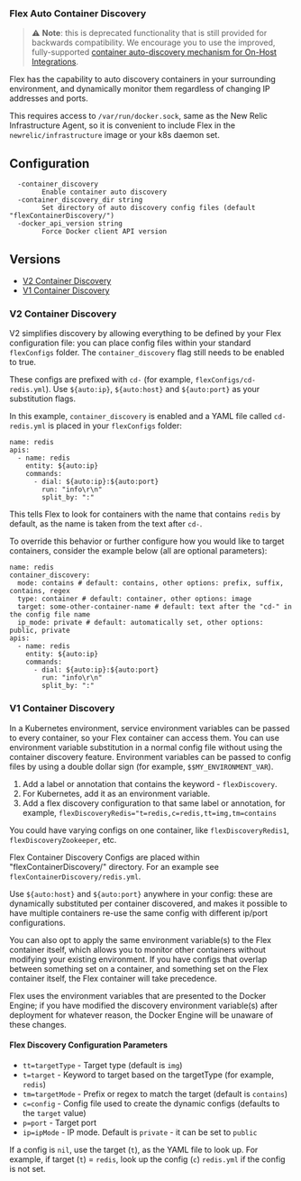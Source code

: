 ### Flex Auto Container Discovery 

> ⚠️ **Note**: this is deprecated functionality that is still provided for backwards compatibility. We encourage you to use the improved, fully-supported [container auto-discovery mechanism for On-Host Integrations](https://docs.newrelic.com/docs/integrations/host-integrations/installation/container-auto-discovery). 

Flex has the capability to auto discovery containers in your surrounding environment, and dynamically monitor them regardless of changing IP addresses and ports.

This requires access to `/var/run/docker.sock`, same as the New Relic Infrastructure Agent, so it is convenient to include Flex in the `newrelic/infrastructure` image or your k8s daemon set.

## Configuration
```
  -container_discovery
        Enable container auto discovery
  -container_discovery_dir string
        Set directory of auto discovery config files (default "flexContainerDiscovery/")
  -docker_api_version string
        Force Docker client API version
```

## Versions
- [V2 Container Discovery](https://github.com/newrelic/nri-flex/wiki/Service-Discovery#V2-Container-Discovery)
- [V1 Container Discovery](https://github.com/newrelic/nri-flex/wiki/Service-Discovery#V1-Container-Discovery)


### V2 Container Discovery

V2 simplifies discovery by allowing everything to be defined by your Flex configuration file: you can place config files within your standard `flexConfigs` folder. The `container_discovery` flag still needs to be enabled to true.

These configs are prefixed with `cd-` (for example, `flexConfigs/cd-redis.yml`). Use `${auto:ip}`, `${auto:host}` and `${auto:port}` as your substitution flags.

In this example, `container_discovery` is enabled and a YAML file called `cd-redis.yml` is placed in your `flexConfigs` folder:
```
name: redis
apis: 
  - name: redis
    entity: ${auto:ip}
    commands: 
      - dial: ${auto:ip}:${auto:port}
        run: "info\r\n"
        split_by: ":"
```

This tells Flex to look for containers with the name that contains `redis` by default, as the name is taken from the text after `cd-`.

To override this behavior or further configure how you would like to target containers, consider the example below (all are optional parameters):

```
name: redis
container_discovery:
  mode: contains # default: contains, other options: prefix, suffix, contains, regex
  type: container # default: container, other options: image
  target: some-other-container-name # default: text after the "cd-" in the config file name
  ip_mode: private # default: automatically set, other options: public, private
apis: 
  - name: redis
    entity: ${auto:ip}
    commands: 
      - dial: ${auto:ip}:${auto:port}
        run: "info\r\n"
        split_by: ":"
```
### V1 Container Discovery

In a Kubernetes environment, service environment variables can be passed to every container, so your Flex container can access them. You can use environment variable substitution in a normal config file without using the container discovery feature. Environment variables can be passed to config files by using a double dollar sign (for example, `$$MY_ENVIRONMENT_VAR`).

1. Add a label or annotation that contains the keyword - `flexDiscovery`.
2. For Kubernetes, add it as an environment variable.
3. Add a flex discovery configuration to that same label or annotation, for example, `flexDiscoveryRedis="t=redis,c=redis,tt=img,tm=contains`

You could have varying configs on one container, like `flexDiscoveryRedis1`, `flexDiscoveryZookeeper`, etc.

Flex Container Discovery Configs are placed within "flexContainerDiscovery/" directory. For an example see `flexContainerDiscovery/redis.yml`.

Use `${auto:host}` and `${auto:port}` anywhere in your config: these are dynamically substituted per container discovered, and makes it possible to have multiple containers re-use the same config with different ip/port configurations.

You can also opt to apply the same environment variable(s) to the Flex container itself, which allows you to monitor other containers without modifying your existing environment. If you have configs that overlap between something set on a container, and something set on the Flex container itself, the Flex container will take precedence.

Flex uses the environment variables that are presented to the Docker Engine; if you have modified the discovery environment variable(s) after deployment for whatever reason, the Docker Engine will be unaware of these changes.

#### Flex Discovery Configuration Parameters
- `tt=targetType` - Target type (default is `img`)
- `t=target` - Keyword to target based on the targetType (for example, `redis`)
- `tm=targetMode` - Prefix or regex to match the target (default is `contains`)
- `c=config` - Config file used to create the dynamic configs (defaults to the `target` value)
- `p=port` - Target port
- `ip=ipMode` - IP mode. Default is `private` - it can be set to `public`

If a config is `nil`, use the target (`t`), as the YAML file to look up. For example, if target (`t`) = `redis`, look up the config (`c`) `redis.yml` if the config is not set.